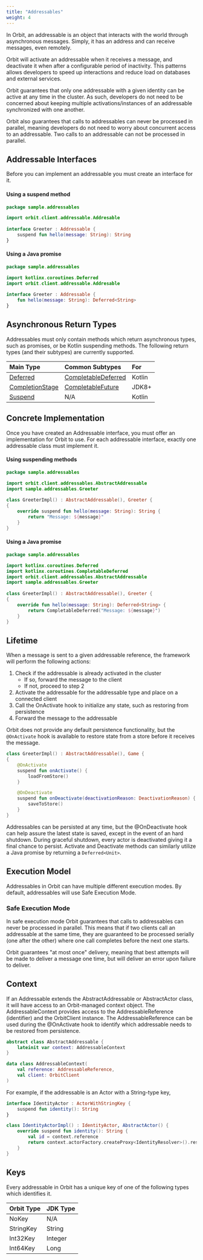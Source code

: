 ```yaml
---
title: "Addressables"
weight: 4
---
```


In Orbit, an addressable is an object that interacts with the world through asynchronous messages. Simply, it has an address and can receive messages, even remotely.

Orbit will activate an addressable when it receives a message, and deactivate it when after a configurable period of inactivity. This patterns allows developers to speed up interactions and reduce load on databases and external services.

Orbit guarantees that only one addressable with a given identity can be active at any time in the cluster. As such, developers do not need to be concerned about keeping multiple activations/instances of an addressable synchronized with one another.

Orbit also guarantees that calls to addressables can never be processed in parallel, meaning developers do not need to worry about concurrent access to an addressable. Two calls to an addressable can not be processed in parallel.

## Addressable Interfaces

Before you can implement an addressable you must create an interface for it.

#### Using a suspend method
```kotlin
package sample.addressables

import orbit.client.addressable.Addresable
 
interface Greeter : Addressable {
    suspend fun hello(message: String): String
}
```

#### Using a Java promise
```kotlin
package sample.addressables

import kotlinx.coroutines.Deferred
import orbit.client.addressable.Addresable
 
interface Greeter : Addressable {
    fun hello(message: String): Deferred<String>
}
```

## Asynchronous Return Types
Addressables must only contain methods which return asynchronous types, such as promises, or be Kotlin suspending methods.
The following return types (and their subtypes) are currently supported.

| Main Type | Common Subtypes | For |
| :--- | :--- | :--- |
| [Deferred](https://kotlin.github.io/kotlinx.coroutines/kotlinx-coroutines-core/kotlinx.coroutines/-deferred/)	| [CompletableDeferred](https://kotlin.github.io/kotlinx.coroutines/kotlinx-coroutines-core/kotlinx.coroutines/-completable-deferred/) | Kotlin |
| [CompletionStage](https://docs.oracle.com/javase/8/docs/api/java/util/concurrent/CompletionStage.html) | [CompletableFuture](https://docs.oracle.com/javase/8/docs/api/java/util/concurrent/CompletableFuture.html) | JDK8+ |
| [Suspend](https://kotlinlang.org/docs/reference/coroutines/composing-suspending-functions.html) | N/A | Kotlin

## Concrete Implementation
Once you have created an Addressable interface, you must offer an implementation for Orbit to use. For each addressable interface, exactly one addressable class must implement it.

#### Using suspending methods
```kotlin
package sample.addressables

import orbit.client.addressables.AbstractAddressable
import sample.addressables.Greeter
 
class GreeterImpl() : AbstractAddressable(), Greeter {
{
    override suspend fun hello(message: String): String {
        return "Message: ${message}"
    }
}
```

#### Using a Java promise
```kotlin
package sample.addressables

import kotlinx.coroutines.Deferred
import kotlinx.coroutines.CompletableDeferred
import orbit.client.addressables.AbstractAddressable
import sample.addressables.Greeter
 
class GreeterImpl() : AbstractAddressable(), Greeter {
{
    override fun hello(message: String): Deferred<String> {
        return CompletableDeferred("Message: ${message}")
    }
}
```

## Lifetime
When a message is sent to a given addressable reference, the framework will perform the following actions:

1. Check if the addressable is already activated in the cluster
    - If so, forward the message to the client
    - If not, proceed to step 2
2. Activate the addressable for the addressable type and place on a connected client
3. Call the OnActivate hook to initialize any state, such as restoring from persistence
4. Forward the message to the addressable

Orbit does not provide any default persistence functionality, but the `@OnActivate` hook is available to restore state from a store before it receives the message.

```kotlin
class GreeterImpl() : AbstractAddressable(), Game {
{
    @OnActivate
    suspend fun onActivate() {
        loadFromStore()
    }

    @OnDeactivate
    suspend fun onDeactivate(deactivationReason: DeactivationReason) {
        saveToStore()
    }
}
```

Addressables can be persisted at any time, but the @OnDeactivate hook can help assure the latest state is saved, except in the event of an hard shutdown. During graceful shutdown, every actor is deactivated giving it a final chance to persist. Activate and Deactivate methods can similarly utilize a Java promise by returning a `Deferred<Unit>`.

## Execution Model
Addressables in Orbit can have multiple different execution modes. By default, addressables will use Safe Execution Mode.

### Safe Execution Mode
In safe execution mode Orbit guarantees that calls to addressables can never be processed in parallel. This means that if two clients call an addressable at the same time, they are guaranteed to be processed serially (one after the other) where one call completes before the next one starts.

Orbit guarantees "at most once" delivery, meaning that best attempts will be made to deliver a message one time, but will deliver an error upon failure to deliver.

## Context

If an Addressable extends the AbstractAddressable or AbstractActor class, it will have access to an Orbit-managed context object. The AddressableContext provides access to the AddressableReference (identifier) and the OrbitClient instance. The AddressableReference can be used during the @OnActivate hook to identify which addressable needs to be restored from persistence.

```kotlin
abstract class AbstractAddressable {
    lateinit var context: AddressableContext
}

data class AddressableContext(
    val reference: AddressableReference,
    val client: OrbitClient
)
```
For example, if the addressable is an Actor with a String-type key, 
```kotlin
interface IdentityActor : ActorWithStringKey {
    suspend fun identity(): String
}

class IdentityActorImpl() : IdentityActor, AbstractActor() {
    override suspend fun identity(): String {
        val id = context.reference
        return context.actorFactory.createProxy<IdentityResolver>().resolve(id)
    }
}
```

## Keys
Every addressable in Orbit has a unique key of one of the following types which identifies it.

Orbit Type|JDK Type
---|---
NoKey|N/A
StringKey|String
Int32Key|Integer
Int64Key|Long
